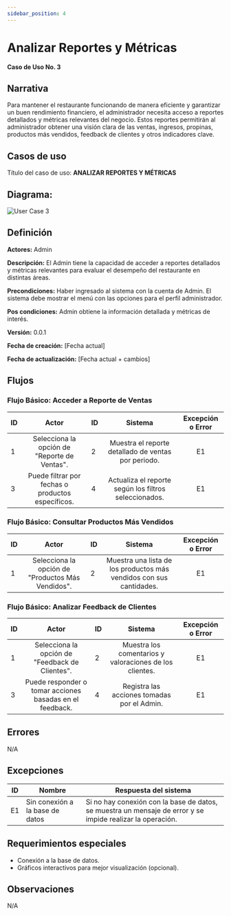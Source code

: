 ```yaml
---
sidebar_position: 4
---
```



# Analizar Reportes y Métricas

**Caso de Uso No. 3**

## Narrativa

Para mantener el restaurante funcionando de manera eficiente y garantizar un buen rendimiento financiero, el administrador necesita acceso a reportes detallados y métricas relevantes del negocio. Estos reportes permitirán al administrador obtener una visión clara de las ventas, ingresos, propinas, productos más vendidos, feedback de clientes y otros indicadores clave.

## Casos de uso

Título del caso de uso: **ANALIZAR REPORTES Y MÉTRICAS**

## Diagrama:

![User Case 3](/img/uc/uc_3.png)

## Definición

**Actores:**  Admin

**Descripción:** El Admin tiene la capacidad de acceder a reportes detallados y métricas relevantes para evaluar el desempeño del restaurante en distintas áreas.

**Precondiciones:** Haber ingresado al sistema con la cuenta de Admin. El sistema debe mostrar el menú con las opciones para el perfil administrador.

**Pos condiciones:** Admin obtiene la información detallada y métricas de interés.

**Versión:** 0.0.1

**Fecha de creación:** [Fecha actual]

**Fecha de actualización:** [Fecha actual + cambios]

## Flujos

### Flujo Básico: Acceder a Reporte de Ventas

| ID | Actor | ID | Sistema | Excepción o Error |
|---|:---:|---|:---:|:---:|
| 1 | Selecciona la opción de "Reporte de Ventas". | 2 | Muestra el reporte detallado de ventas por periodo. | E1 |
| 3 | Puede filtrar por fechas o productos específicos. | 4 | Actualiza el reporte según los filtros seleccionados. | E1 |

### Flujo Básico: Consultar Productos Más Vendidos

| ID | Actor | ID | Sistema | Excepción o Error |
|---|:---:|---|:---:|:---:|
| 1 | Selecciona la opción de "Productos Más Vendidos". | 2 | Muestra una lista de los productos más vendidos con sus cantidades. | E1 |

### Flujo Básico: Analizar Feedback de Clientes

| ID | Actor | ID | Sistema | Excepción o Error |
|---|:---:|---|:---:|:---:|
| 1 | Selecciona la opción de "Feedback de Clientes". | 2 | Muestra los comentarios y valoraciones de los clientes. | E1 |
| 3 | Puede responder o tomar acciones basadas en el feedback. | 4 | Registra las acciones tomadas por el Admin. | E1 |

## Errores

N/A

## Excepciones

| ID | Nombre | Respuesta del sistema |
|---|---|---|
| E1 | Sin conexión a la base de datos | Si no hay conexión con la base de datos, se muestra un mensaje de error y se impide realizar la operación. |

## Requerimientos especiales

* Conexión a la base de datos.
* Gráficos interactivos para mejor visualización (opcional).

## Observaciones

N/A